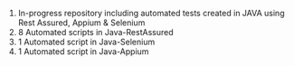 1. In-progress repository including automated tests created in JAVA using Rest Assured, Appium & Selenium
2. 8 Automated scripts in Java-RestAssured
3. 1 Automated script in Java-Selenium
4. 1 Automated script in Java-Appium